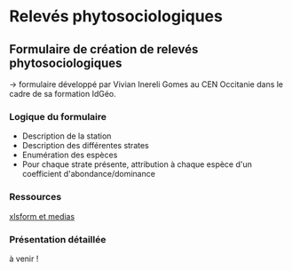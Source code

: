 # Relevés phytosociologiques

## Formulaire de création de relevés phytosociologiques

-> formulaire développé par Vivian Inereli Gomes au CEN Occitanie dans le cadre de sa formation IdGéo.

### Logique du formulaire

* Description de la station
* Description des différentes strates
* Enumération des espèces
* Pour chaque strate présente, attribution à chaque espèce d'un coefficient d'abondance/dominance

### Ressources

[xlsform et medias](../fichiers/releves_phytosociologiques)

### Présentation détaillée

à venir !                     

